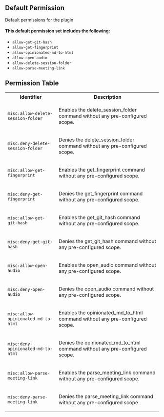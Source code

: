## Default Permission

Default permissions for the plugin

#### This default permission set includes the following:

- `allow-get-git-hash`
- `allow-get-fingerprint`
- `allow-opinionated-md-to-html`
- `allow-open-audio`
- `allow-delete-session-folder`
- `allow-parse-meeting-link`

## Permission Table

<table>
<tr>
<th>Identifier</th>
<th>Description</th>
</tr>


<tr>
<td>

`misc:allow-delete-session-folder`

</td>
<td>

Enables the delete_session_folder command without any pre-configured scope.

</td>
</tr>

<tr>
<td>

`misc:deny-delete-session-folder`

</td>
<td>

Denies the delete_session_folder command without any pre-configured scope.

</td>
</tr>

<tr>
<td>

`misc:allow-get-fingerprint`

</td>
<td>

Enables the get_fingerprint command without any pre-configured scope.

</td>
</tr>

<tr>
<td>

`misc:deny-get-fingerprint`

</td>
<td>

Denies the get_fingerprint command without any pre-configured scope.

</td>
</tr>

<tr>
<td>

`misc:allow-get-git-hash`

</td>
<td>

Enables the get_git_hash command without any pre-configured scope.

</td>
</tr>

<tr>
<td>

`misc:deny-get-git-hash`

</td>
<td>

Denies the get_git_hash command without any pre-configured scope.

</td>
</tr>

<tr>
<td>

`misc:allow-open-audio`

</td>
<td>

Enables the open_audio command without any pre-configured scope.

</td>
</tr>

<tr>
<td>

`misc:deny-open-audio`

</td>
<td>

Denies the open_audio command without any pre-configured scope.

</td>
</tr>

<tr>
<td>

`misc:allow-opinionated-md-to-html`

</td>
<td>

Enables the opinionated_md_to_html command without any pre-configured scope.

</td>
</tr>

<tr>
<td>

`misc:deny-opinionated-md-to-html`

</td>
<td>

Denies the opinionated_md_to_html command without any pre-configured scope.

</td>
</tr>

<tr>
<td>

`misc:allow-parse-meeting-link`

</td>
<td>

Enables the parse_meeting_link command without any pre-configured scope.

</td>
</tr>

<tr>
<td>

`misc:deny-parse-meeting-link`

</td>
<td>

Denies the parse_meeting_link command without any pre-configured scope.

</td>
</tr>
</table>
